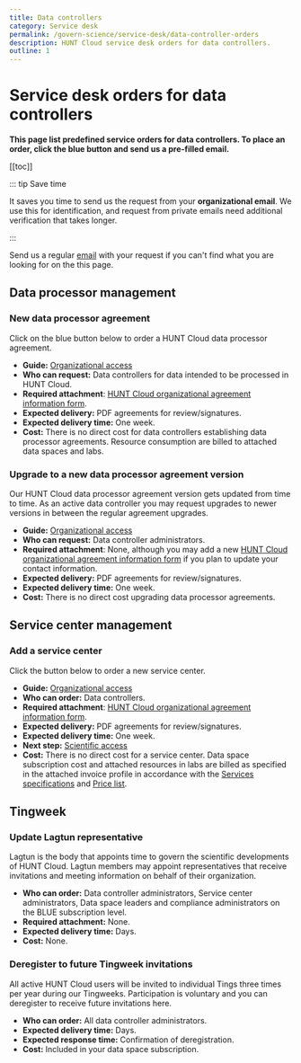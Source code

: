 ```yaml
---
title: Data controllers
category: Service desk
permalink: /govern-science/service-desk/data-controller-orders
description: HUNT Cloud service desk orders for data controllers.
outline: 1
---
```


# Service desk orders for data controllers

**This page list predefined service orders for data controllers. To place an order, click the blue button and send us a pre-filled email.**

[[toc]]

::: tip Save time

It saves you time to send us the request from your **organizational email**. We use this for identification, and request from private emails need additional verification that takes longer.

:::

Send us a regular [email](/contact) with your request if you can't find what you are looking for on the this page.


## Data processor management

### New data processor agreement

Click on the blue button below to order a HUNT Cloud data processor agreement.

<SDButton form="request_new_dp_agreement" />

* **Guide:** [Organizational access](/govern-science/organizational-access/)
* **Who can request:** Data controllers for data intended to be processed in HUNT Cloud.
* **Required attachment**: [HUNT Cloud organizational agreement information form](/govern-science/organizational-access/#request-organizational-agreements).
* **Expected delivery:** PDF agreements for review/signatures.
* **Expected delivery time:** One week.
* **Cost:** There is no direct cost for data controllers establishing data processor agreements. Resource consumption are billed to attached data spaces and labs.


### Upgrade to a new data processor agreement version

Our HUNT Cloud data processor agreement version gets updated from time to time. As an active data controller you may request upgrades to newer versions in between the regular agreement upgrades.

<SDButton form="request_dp_agreement_version_upgrade" />

* **Guide:** [Organizational access](/govern-science/organizational-access/)
* **Who can request:** Data controller administrators.
* **Required attachment**: None, although you may add a new [HUNT Cloud organizational agreement information form](/govern-science/organizational-access/#request-organizational-agreements) if you plan to update your contact information.
* **Expected delivery:** PDF agreements for review/signatures.
* **Expected delivery time:** One week.
* **Cost:** There is no direct cost upgrading data processor agreements.


## Service center management

### Add a service center

Click the button below to order a new service center.

<SDButton form="request_new_service_center" />

* **Guide:** [Organizational access](/govern-science/organizational-access/)
* **Who can order:** Data controllers.
* **Required attachment**: [HUNT Cloud organizational agreement information form](/govern-science/organizational-access/#request-organizational-agreements).
* **Expected delivery:** PDF agreements for review/signatures.
* **Expected delivery time:** One week.
* **Next step:** [Scientific access](/administer-science/scientific-access/)
* **Cost:** There is no direct cost for a service center. Data space subscription cost and attached resources in labs are billed as specified in the attached invoice profile in accordance with the [Services specifications](/administer-science/services/specifications/) and [Price list](/administer-science/prices/pricelist/).


## Tingweek


### Update Lagtun representative

Lagtun is the body that appoints time to govern the scientific developments of HUNT Cloud. Lagtun members may appoint representatives that receive invitations and meeting information on behalf of their organization.

<SDButton form="request_update_lagtun_rep" />

* **Who can order:** Data controller administrators, Service center administrators, Data space leaders and compliance administrators on the BLUE subscription level.
* **Required attachment:** None.
* **Expected delivery time:** Days.
* **Cost:** None.

### Deregister to future Tingweek invitations

All active HUNT Cloud users will be invited to individual Tings three times per year during our Tingweeks. Participation is voluntary and you can deregister to receive future invitations here. 

<SDButton form="deregister_tingweek_invitations" />

* **Who can order:** All data controller administrators.
* **Expected delivery time:** Days.
* **Expected response time:** Confirmation of deregistration.
* **Cost:** Included in your data space subscription.


